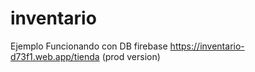 # inventario



Ejemplo Funcionando con DB firebase 
https://inventario-d73f1.web.app/tienda (prod version)
